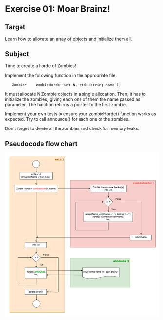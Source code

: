 <h1>Exercise 01: Moar Brainz!</h1>

<h2>Target</h2>
<p>Learn how to allocate an array of objects and initialize them all.</p>

<h2>Subject</h2>
<p>Time to create a horde of Zombies!</p>
<p>Implement the following function in the appropriate file:</p>
<pre><code>   Zombie*    zombieHorde( int N, std::string name );</pre></code>
<p>It must allocate N Zombie objects in a single allocation. Then, it has to initialize the zombies, giving each one of them the name passed as parameter. The function returns a pointer to the first zombie.</p>
<p>Implement your own tests to ensure your zombieHorde() function works as expected. Try to call announce() for each one of the zombies.</p>
<p>Don’t forget to delete all the zombies and check for memory leaks.</p>

<h2>Pseudocode flow chart</h2>
<p align="center">
	<img src="assets/cpp01_ex01.png" />
</p>